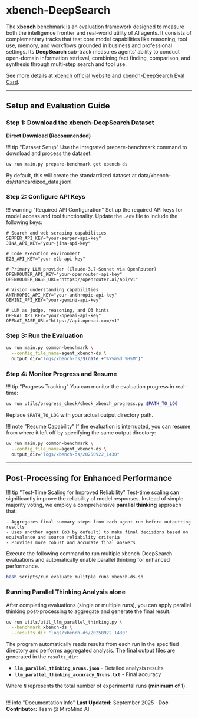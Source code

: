 # xbench-DeepSearch

The **xbench** benchmark is an evaluation framework designed to measure both the intelligence frontier and real-world utility of AI agents. It consists of complementary tracks that test core model capabilities like reasoning, tool use, memory, and workflows grounded in business and professional settings. Its **DeepSearch** sub-track measures agents’ ability to conduct open-domain information retrieval, combining fact finding, comparison, and synthesis through multi-step search and tool use.

See more details at [xbench official website](https://xbench.org/agi/aisearch) and [xbench-DeepSearch Eval Card](https://xbench.org/files/Eval%20Card%20xbench-DeepSearch.pdf).


---

## Setup and Evaluation Guide

### Step 1: Download the xbench-DeepSearch Dataset

**Direct Download (Recommended)**

!!! tip "Dataset Setup"
    Use the integrated prepare-benchmark command to download and process the dataset:

```bash
uv run main.py prepare-benchmark get xbench-ds
```

By default, this will create the standardized dataset at data/xbench-ds/standardized_data.jsonl.

### Step 2: Configure API Keys

!!! warning "Required API Configuration"
    Set up the required API keys for model access and tool functionality. Update the `.env` file to include the following keys:

```env title=".env Configuration"
# Search and web scraping capabilities
SERPER_API_KEY="your-serper-api-key"
JINA_API_KEY="your-jina-api-key"

# Code execution environment
E2B_API_KEY="your-e2b-api-key"

# Primary LLM provider (Claude-3.7-Sonnet via OpenRouter)
OPENROUTER_API_KEY="your-openrouter-api-key"
OPENROUTER_BASE_URL="https://openrouter.ai/api/v1"

# Vision understanding capabilities
ANTHROPIC_API_KEY="your-anthropic-api-key"
GEMINI_API_KEY="your-gemini-api-key"

# LLM as judge, reasoning, and O3 hints
OPENAI_API_KEY="your-openai-api-key"
OPENAI_BASE_URL="https://api.openai.com/v1"
```

### Step 3: Run the Evaluation

```bash
uv run main.py common-benchmark \
  --config_file_name=agent_xbench-ds \
  output_dir="logs/xbench-ds/$(date +"%Y%m%d_%H%M")"
```

### Step 4: Monitor Progress and Resume

!!! tip "Progress Tracking"
    You can monitor the evaluation progress in real-time:

```bash title="Check Progress"
uv run utils/progress_check/check_xbench_progress.py $PATH_TO_LOG
```

Replace `$PATH_TO_LOG` with your actual output directory path.

!!! note "Resume Capability"
    If the evaluation is interrupted, you can resume from where it left off by specifying the same output directory:

```bash title="Resume Interrupted Evaluation"
uv run main.py common-benchmark \
  --config_file_name=agent_xbench-ds \
  output_dir="logs/xbench-ds/20250922_1430"
```

---

## Post-Processing for Enhanced Performance

!!! tip "Test-Time Scaling for Improved Reliability"
    Test-time scaling can significantly improve the reliability of model responses. Instead of simple majority voting, we employ a comprehensive **parallel thinking** approach that:
    
    - Aggregates final summary steps from each agent run before outputting results
    - Uses another agent (o3 by default) to make final decisions based on equivalence and source reliability criteria
    - Provides more robust and accurate final answers

Execute the following command to run multiple xbench-DeepSearch evaluations and automatically enable parallel thinking for enhanced performance.

```bash title="Multiple runs with parallel thinking post-processing"
bash scripts/run_evaluate_mulitple_runs_xbench-ds.sh
```

### Running Parallel Thinking Analysis alone

After completing evaluations (single or multiple runs), you can apply parallel thinking post-processing to aggregate and generate the final result.

```bash title="Parallel Thinking Post-Processing"
uv run utils/util_llm_parallel_thinking.py \
  --benchmark xbench-ds \
  --results_dir "logs/xbench-ds/20250922_1430"
```

The program automatically reads results from each run in the specified directory and performs aggregated analysis. The final output files are generated in the `results_dir`:

- **`llm_parallel_thinking_Nruns.json`** - Detailed analysis results
- **`llm_parallel_thinking_accuracy_Nruns.txt`** - Final accuracy

Where `N` represents the total number of experimental runs (**minimum of 1**).

---

!!! info "Documentation Info"
    **Last Updated:** September 2025 · **Doc Contributor:** Team @ MiroMind AI